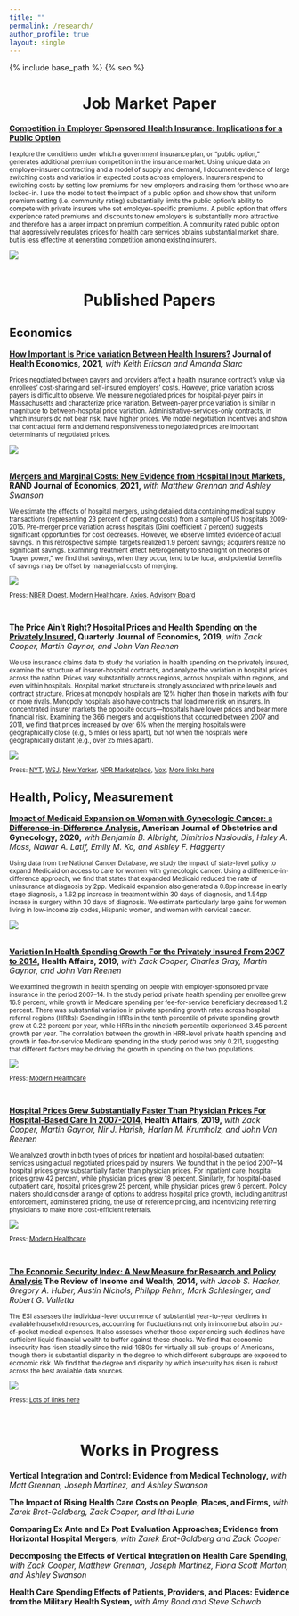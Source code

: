 ```yaml
---
title: ""
permalink: /research/
author_profile: true
layout: single
---
```

{% include base_path %}
{% seo %}

<!--- Job Market Paper --->
<h1 align="center">Job Market Paper</h1>
<p style="font-style:0.9em"><b><a href="https://stuartcraig.github.io/files/CraigJMP_ESHI.pdf">Competition in Employer Sponsored Health Insurance: Implications for a Public Option</a></b></p>
<div class="content">
<div class="row">
  <div class="col">
    <p style="font-size:0.8em"> I explore the conditions under which a government insurance plan, or “public option,” generates additional premium competition in the insurance market. Using unique data on employer-insurer contracting and a model of supply and demand, I document evidence of large switching costs and variation in expected costs across employers. Insurers respond to switching costs by setting low premiums for new employers and raising them for those who are locked-in. I use the model to test the impact of a public option and show show that uniform premium setting (i.e. community rating) substantially limits the public option’s ability to compete with private insurers who set employer-specific premiums. A public option that offers experience rated premiums and discounts to new employers is substantially more attractive and therefore has a larger impact on premium competition. A community rated public option that aggressively regulates prices for health care services obtains substantial market share, but is less effective at generating competition among existing insurers.</p>
  </div>
  <div class="col">
    <img src="https://stuartcraig.github.io/files/jmp_thumb.png">
  </div>
</div>
</div>


<br>
<h1 align="center">Published Papers</h1>

## Economics

<!--- Price Variation Between Payers --->
<p style="font-style:0.9em"><b><a href="https://stuartcraig.github.io/files/w25190.pdf">How Important Is Price variation Between Health Insurers?</a> Journal of Health Economics, 2021,</b> <i>with Keith Ericson and Amanda Starc</i></p>
<div class="content">
<div class="row">
  <div class="col">
    <p style="font-size:0.8em"> Prices negotiated between payers and providers affect a health insurance contract’s value via enrollees’ cost-sharing and self-insured employers’ costs. However, price variation across payers is difficult to observe. We measure negotiated prices for hospital-payer pairs in Massachusetts and characterize price variation. Between-payer price variation is similar in magnitude to between-hospital price variation. Administrative-services-only contracts, in which insurers do not bear risk, have higher prices. We model negotiation incentives and show that contractual form and demand responsiveness to negotiated prices are important determinants of negotiated prices.</p>
  </div>
  <div class="col">
    <img src="https://stuartcraig.github.io/files/CES_thumb.png">
  </div>
</div>
</div>


<!--- Mergers and marginal costs --->
<br>
<p style="font-style:0.9em"><b><a href="https://stuartcraig.github.io/files/mergers_margcosts_May2020.pdf">Mergers and Marginal Costs: New Evidence from Hospital Input Markets,</a> RAND Journal of Economics, 2021,</b> <i>with Matthew Grennan and Ashley Swanson</i></p>
<div class="content">
<div class="row">
  <div class="col">
    <p style="font-size:0.8em">We estimate the effects of hospital mergers, using detailed data containing medical supply transactions (representing 23 percent of operating costs) from a sample of US hospitals 2009-2015. Pre-merger price variation across hospitals (Gini coefficient 7 percent) suggests significant opportunities for cost decreases. However, we observe limited evidence of actual savings. In this retrospective sample, targets realized 1.9 percent savings; acquirers realize no significant savings. Examining treatment effect heterogeneity to shed light on theories of "buyer power," we find that savings, when they occur, tend to be local, and potential benefits of savings may be offset by managerial costs of merging.</p>
  </div>
  <div class="col">
    <img src="https://stuartcraig.github.io/files/CGS_thumb.png">
  </div>
</div>
<div class="row">
  <div class="col">
    <p style="font-size:0.8em;margin-left=3em">Press: <a href="https://www.nber.org/digest/oct18/w24926.shtml" target="_blank">NBER Digest</a>, <a href="https://www.modernhealthcare.com/operations/american-hospital-association-economists-debate-merits-mergers" target="_blank">Modern Healthcare</a>, <a href="https://www.axios.com/reality-check-on-hospital-mergers-aha-economists-91007ae4-6776-4f33-9c61-db41c945482a.html" target="_blank">Axios</a>, <a href="https://www.advisory.com/blog/2019/01/hype-mergers" target="_blank">Advisory Board</a></p>
  </div>
  </div>
</div>





<!--- The Price Ain't Right --->
<br>
<p style="font-style:0.9em"><b><a href="https://stuartcraig.github.io/files/qjy020.pdf">The Price Ain’t Right? Hospital Prices and Health Spending on the Privately Insured,</a> Quarterly Journal of Economics, 2019,</b> <i>with Zack Cooper, Martin Gaynor, and John Van Reenen</i></p>
<div class="content">
<div class="row">
  <div class="col">
    <p style="font-size:0.8em">We use insurance claims data to study the variation in health spending on the privately insured, examine the structure of insurer-hospital contracts, and analyze the variation in hospital prices across the nation. Prices vary substantially across regions, across hospitals within regions, and even within hospitals. Hospital market structure is strongly associated with price levels and contract structure. Prices at monopoly hospitals are 12% higher than those in markets with four or more rivals. Monopoly hospitals also have contracts that load more risk on insurers. In concentrated insurer markets the opposite occurs—hospitals have lower prices and bear more financial risk. Examining the 366 mergers and acquisitions that occurred between 2007 and 2011, we find that prices increased by over 6% when the merging hospitals were geographically close (e.g., 5 miles or less apart), but not when the hospitals were geographically distant (e.g., over 25 miles apart).</p>
  </div>
  <div class="col">
    <img src="https://stuartcraig.github.io/files/priceaintright_thumb.png">
  </div>
</div>
<div class="row">
  <div class="col">
    <p style="font-size:0.8em;margin-left=3em">Press: <a href="https://www.nytimes.com/interactive/2015/12/15/upshot/the-best-places-for-better-cheaper-health-care-arent-what-experts-thought.html" target="_blank">NYT</a>, <a href="https://www.wsj.com/articles/what-does-knee-surgery-cost-few-know-and-thats-a-problem-1534865358" target="_blank">WSJ</a>, <a href="https://www.newyorker.com/news/news-desk/health-cares-cost-conundrum-squared" target="_blank">New Yorker</a>, <a href="https://www.marketplace.org/2015/12/14/health-care/unprecedented-look-medical-costs-nationwide/" target="_blank">NPR Marketplace</a>, <a href="https://www.vox.com/policy-and-politics/2018/5/9/17337134/health-care-costs-hospital-rates-insurance" target="_blank">Vox</a>, <a href="https://healthcarepricingproject.org/news" target="_blank">More links here</a></p>
  </div>
  </div>
</div>


## Health, Policy, Measurement

<!--- Medicaid Expansion --->
<p style="font-style:0.9em"><b><a href="https://doi.org/10.1016/j.ajog.2020.08.007">Impact of Medicaid Expansion on Women with Gynecologic Cancer: a Difference-in-Difference Analysis,</a> American Journal of Obstetrics and Gynecology, 2020,</b> <i>with Benjamin B. Albright, Dimitrios Nasioudis, Haley A. Moss, Nawar A. Latif, Emily M. Ko, and Ashley F. Haggerty</i></p>
<div class="content">
<div class="row">
  <div class="col">
    <p style="font-size:0.8em">Using data from the National Cancer Database, we study the impact of state-level policy to expand Medicaid on access to care for women with gynecologic cancer. Using a difference-in-difference approach, we find that states that expanded Medicaid reduced the rate of uninsurance at diagnosis by 2pp. Medicaid expansion also generated a 0.8pp increase in early stage diagnosis, a 1.62 pp increase in treatment within 30 days of diagnosis, and 1.54pp incrase in surgery within 30 days of diagnosis. We estimate particularly large gains for women living in low-income zip codes, Hispanic women, and women with cervical cancer.</p>
  </div>
  <div class="col">
    <img src="https://stuartcraig.github.io/files/albrightetal_thumb.png">
  </div>
</div>
</div>


<!--- Spending Growth --->
<br>
<p style="font-style:0.9em"><b><a href="https://stuartcraig.github.io/files/hlthaff.2018.05245.pdf">Variation In Health Spending Growth For the Privately Insured From 2007 to 2014,</a> Health Affairs, 2019,</b> <i>with Zack Cooper, Charles Gray, Martin Gaynor, and John Van Reenen</i></p>
<div class="content">
<div class="row">
  <div class="col">
    <p style="font-size:0.8em">We examined the growth in health spending on people with employer-sponsored private insurance in the period 2007–14. In the study period private health spending per enrollee grew 16.9 percent, while growth in Medicare spending per fee-for-service beneficiary decreased 1.2 percent. There was substantial variation in private spending growth rates across hospital referral regions (HRRs): Spending in HRRs in the tenth percentile of private spending growth grew at 0.22 percent per year, while HRRs in the ninetieth percentile experienced 3.45 percent growth per year. The correlation between the growth in HRR-level private health spending and growth in fee-for-service Medicare spending in the study period was only 0.211, suggesting that different factors may be driving the growth in spending on the two populations.</p>
  </div>
  <div class="col">
    <img src="https://stuartcraig.github.io/files/spendinggrowth_thumb.png">
  </div>
</div>
<div class="row">
  <div class="col">
    <p style="font-size:0.8em;margin-left=3em">Press: <a href="https://www.modernhealthcare.com/article/20190204/NEWS/190209984/hospital-price-growth-driving-healthcare-spending" target="_blank">Modern Healthcare</a></p>
  </div>
  </div>
</div>



<!--- Physician/Facility Prices --->
<br>
<p style="font-style:0.9em"><b><a href="https://stuartcraig.github.io/files/hlthaff.2018.05424.pdf">Hospital Prices Grew Substantially Faster Than Physician Prices For Hospital-Based Care In 2007-2014,</a> Health Affairs, 2019,</b> <i>with Zack Cooper, Martin Gaynor, Nir J. Harish, Harlan M. Krumholz, and John Van Reenen</i></p>
<div class="content">
<div class="row">
  <div class="col">
    <p style="font-size:0.8em">We analyzed growth in both types of prices for inpatient and hospital-based outpatient services using actual negotiated prices paid by insurers. We found that in the period 2007–14 hospital prices grew substantially faster than physician prices. For inpatient care, hospital prices grew 42 percent, while physician prices grew 18 percent. Similarly, for hospital-based outpatient care, hospital prices grew 25 percent, while physician prices grew 6 percent. Policy makers should consider a range of options to address hospital price growth, including antitrust enforcement, administered pricing, the use of reference pricing, and incentivizing referring physicians to make more cost-efficient referrals.</p>
  </div>
  <div class="col">
    <img src="https://stuartcraig.github.io/files/hosphygrowth_thumb.png">
  </div>
</div>
<div class="row">
  <div class="col">
    <p style="font-size:0.8em;margin-left=3em">Press: <a href="https://www.modernhealthcare.com/article/20190204/NEWS/190209984/hospital-price-growth-driving-healthcare-spending" target="_blank">Modern Healthcare</a></p>
  </div>
  </div>
</div>



<!--- ESI --->
<br>
<p style="font-style:0.9em"><b><a href="https://stuartcraig.github.io/files/hacker_et_al_2014.pdf">The Economic Security Index: A New Measure for Research and Policy Analysis</a> The Review of Income and Wealth, 2014,</b> <i>with Jacob S. Hacker, Gregory A. Huber, Austin Nichols, Philipp Rehm, Mark Schlesinger, and Robert G. Valletta</i></p>
<div class="content">
<div class="row">
  <div class="col">
    <p style="font-size:0.8em">The ESI assesses the individual-level occurrence of substantial year-to-year declines in available household resources, accounting for fluctuations not only in income but also in out-of-pocket medical expenses. It also assesses whether those experiencing such declines have sufficient liquid financial wealth to buffer against these shocks. We find that economic insecurity has risen steadily since the mid-1980s for virtually all sub-groups of Americans, though there is substantial disparity in the degree to which different subgroups are exposed to economic risk. We find that the degree and disparity by which insecurity has risen is robust across the best available data sources.</p>
  </div>
  <div class="col">
    <img src="https://stuartcraig.github.io/files/ESI_thumb.png">
  </div>
</div>
<div class="row">
  <div class="col">
    <p style="font-size:0.8em;margin-left=3em">Press: <a href="http://economicsecurityindex.org/?p=press" target="_blank">Lots of links here</a></p>
  </div>
  </div>
</div>

<br>
<h1 align="center">Works in Progress</h1>


<p style="font-style:0.9em"><b>Vertical Integration and Control: Evidence from Medical Technology,</b> <i>with Matt Grennan, Joseph Martinez, and Ashley Swanson</i></p>

<p style="font-style:0.9em"><b>The Impact of Rising Health Care Costs on People, Places, and Firms,</b> <i>with Zarek Brot-Goldberg, Zack Cooper, and Ithai Lurie</i></p>

<p style="font-style:0.9em"><b>Comparing Ex Ante and Ex Post Evaluation Approaches; Evidence from Horizontal Hospital Mergers,</b> <i>with Zarek Brot-Goldberg and Zack Cooper</i></p>

<p style="font-style:0.9em"><b>Decomposing the Effects of Vertical Integration on Health Care Spending,</b> <i>with Zack Cooper, Matthew Grennan, Joseph Martinez, Fiona Scott Morton, and Ashley Swanson</i></p>

<p style="font-style:0.9em"><b>Health Care Spending Effects of Patients, Providers, and Places: Evidence from the Military Health System,</b> <i>with Amy Bond and Steve Schwab</i></p>

